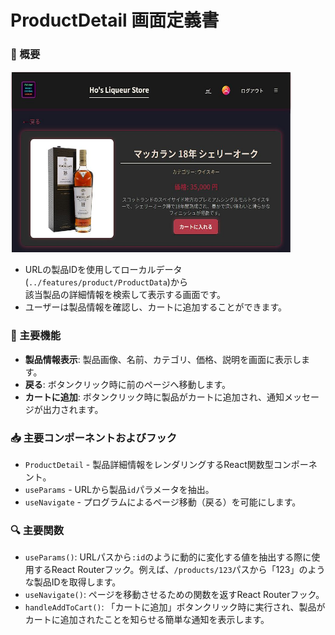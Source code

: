 # ProductDetail 画面定義書

### 📜 概要
<img src="../images/Productdetail.JPG" alt="製品詳細画面イメージ" width="450" height="290" />

- URLの製品IDを使用してローカルデータ(`../features/product/ProductData`)から<br>該当製品の詳細情報を検索して表示する画面です。
- ユーザーは製品情報を確認し、カートに追加することができます。

### 🔧 主要機能
- **製品情報表示**: 製品画像、名前、カテゴリ、価格、説明を画面に表示します。
- **戻る**: ボタンクリック時に前のページへ移動します。
- **カートに追加**: ボタンクリック時に製品がカートに追加され、通知メッセージが出力されます。

### 📥 主要コンポーネントおよびフック
- `ProductDetail` - 製品詳細情報をレンダリングするReact関数型コンポーネント。
- `useParams` - URLから製品`id`パラメータを抽出。
- `useNavigate` - プログラムによるページ移動（戻る）を可能にします。

### 🔍 主要関数
- `useParams()`: URLパスから`:id`のように動的に変化する値を抽出する際に使用するReact Routerフック。例えば、`/products/123`パスから「123」のような製品IDを取得します。
- `useNavigate()`: ページを移動させるための関数を返すReact Routerフック。
- `handleAddToCart()`: 「カートに追加」ボタンクリック時に実行され、製品がカートに追加されたことを知らせる簡単な通知を表示します。